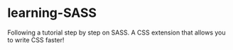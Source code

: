 # learning-SASS
Following a tutorial step by step on SASS. A CSS extension that allows you to write CSS faster!
